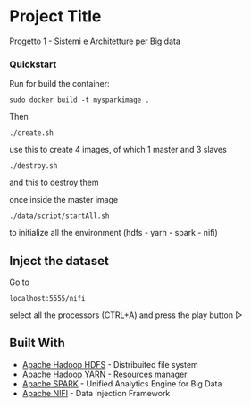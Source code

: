 # Project Title

Progetto 1 - Sistemi e Architetture per Big data

### Quickstart

Run for build the container:

```
sudo docker build -t mysparkimage .
```

Then

```
./create.sh
```
use this to create 4 images, of which 1 master and 3 slaves

```
./destroy.sh
```
and this to destroy them


once inside the master image

```
./data/script/startAll.sh
```
to initialize all the environment (hdfs - yarn - spark - nifi)

## Inject the dataset

Go to

```
localhost:5555/nifi
```

select all the processors (CTRL+A) and press the play button ▻


## Built With

* [Apache Hadoop HDFS](http://hadoop.apache.org/) - Distribuited file system
* [Apache Hadoop YARN](https://hadoop.apache.org/docs/current/hadoop-yarn/hadoop-yarn-site/YARN.html) - Resources manager
* [Apache SPARK](https://spark.apache.org/) - Unified Analytics Engine for Big Data
* [Apache NIFI](https://nifi.apache.org/) - Data Injection Framework
